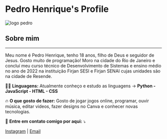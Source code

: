 # Pedro Henrique's Profile
![logo pedro](https://media.giphy.com/media/mHPoJZIU7XPm1HFxDq/giphy.gif)
## Sobre mim
---
Meu nome é Pedro Henrique, tenho 18 anos, filho de Deus e seguidor de Jesus. Gosto muito de programação! Moro na cidade do Rio de Janeiro e concluí meu curso técnico de Desenvolvimento de Sistemas e ensino médio no ano de 2022 na instituição Firjan SESI e Firjan SENAI cujas unidades são na cidade de Resende.

👨‍💻 **Linguagens:** Atualmente conheço e estudo as linguagens -> **Python - JavaScript - HTML - CSS**

🔥 **O que gosto de fazer:** Gosto de jogar jogos online, programar, ouvir música, editar videos, fazer designs no Canva e conhecer novas tecnologias.

💌 **Entre em contato comigo por aqui:** ⤵️

[Instagram](https://www.instagram.com/pedrohmsd14/?hl=en) | [Email](https://mailto:pedrohmsdr14@gmail.com)
